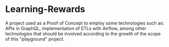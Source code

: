 # Learning-Rewards

A project used as a Proof of Concept to employ some technologies such as: APIs in GraphQL, implementation of ETLs with Airflow, among other technologies that should be involved according to the growth of the scope of this "playground" project.